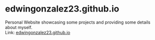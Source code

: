 # edwingonzalez23.github.io
Personal Website showcasing some projects and providing some details about myself. 
<br>Link: [edwingonzalez23.github.io](https://edwingonzalez23.github.io./)

